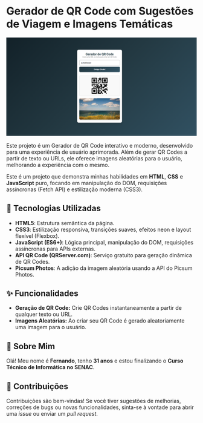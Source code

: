# Gerador de QR Code com Sugestões de Viagem e Imagens Temáticas
 
![Banner do Projeto - Exemplo visual do gerador de QR Code com sugestão de viagem e imagem](/img/readme.png)
 
Este projeto é um Gerador de QR Code interativo e moderno, desenvolvido para uma experiência de usuário aprimorada. Além de gerar QR Codes a partir de texto ou URLs, ele oferece imagens aleatórias para o usuário, melhorando a experiência com o mesmo.
 
Este é um projeto que demonstra minhas habilidades em **HTML**, **CSS** e **JavaScript** puro, focando em manipulação do DOM, requisições assíncronas (Fetch API) e estilização moderna (CSS3).
 
## 🚀 Tecnologias Utilizadas
 
* **HTML5**: Estrutura semântica da página.
* **CSS3**: Estilização responsiva, transições suaves, efeitos neon e layout flexível (Flexbox).
* **JavaScript (ES6+)**: Lógica principal, manipulação do DOM, requisições assíncronas para APIs externas.
* **API QR Code (QRServer.com)**: Serviço gratuito para geração dinâmica de QR Codes.
* **Picsum Photos**: A adição da imagem aleatória usando a API do Picsum Photos.
 
## ✨ Funcionalidades
 
* **Geração de QR Code:** Crie QR Codes instantaneamente a partir de qualquer texto ou URL.
* **Imagens Aleatórias:** Ao criar seu QR Code é gerado aleatoriamente uma imagem para o usuário.

 
## 🌟 Sobre Mim
 
Olá! Meu nome é **Fernando**, tenho **31 anos** e estou finalizando o **Curso Técnico de Informática no SENAC**. 

 

## 🤝 Contribuições
 
Contribuições são bem-vindas! Se você tiver sugestões de melhorias, correções de bugs ou novas funcionalidades, sinta-se à vontade para abrir uma *issue* ou enviar um *pull request*.
 
